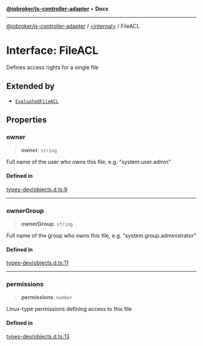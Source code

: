 [**@iobroker/js-controller-adapter**](../../README.md) • **Docs**

***

[@iobroker/js-controller-adapter](../../globals.md) / [\<internal\>](../README.md) / FileACL

# Interface: FileACL

Defines access rights for a single file

## Extended by

- [`EvaluatedFileACL`](EvaluatedFileACL.md)

## Properties

### owner

> **owner**: `string`

Full name of the user who owns this file, e.g. "system.user.admin"

#### Defined in

[types-dev/objects.d.ts:9](https://github.com/ioBroker/ioBroker.js-controller/blob/a32b7b151b5fe0ae96a8a5f086299f18b48e287b/packages/types-dev/objects.d.ts#L9)

***

### ownerGroup

> **ownerGroup**: `string`

Full name of the group who owns this file, e.g. "system.group.administrator"

#### Defined in

[types-dev/objects.d.ts:11](https://github.com/ioBroker/ioBroker.js-controller/blob/a32b7b151b5fe0ae96a8a5f086299f18b48e287b/packages/types-dev/objects.d.ts#L11)

***

### permissions

> **permissions**: `number`

Linux-type permissions defining access to this file

#### Defined in

[types-dev/objects.d.ts:13](https://github.com/ioBroker/ioBroker.js-controller/blob/a32b7b151b5fe0ae96a8a5f086299f18b48e287b/packages/types-dev/objects.d.ts#L13)
